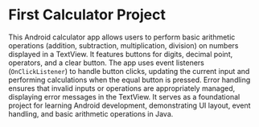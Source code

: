 # First Calculator Project
This Android calculator app allows users to perform basic arithmetic operations (addition, subtraction, multiplication, division) on numbers displayed in a TextView. It features buttons for digits, decimal point, operators, and a clear button. The app uses event listeners (`OnClickListener`) to handle button clicks, updating the current input and performing calculations when the equal button is pressed. Error handling ensures that invalid inputs or operations are appropriately managed, displaying error messages in the TextView. It serves as a foundational project for learning Android development, demonstrating UI layout, event handling, and basic arithmetic operations in Java.
